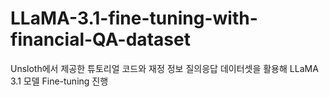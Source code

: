 # LLaMA-3.1-fine-tuning-with-financial-QA-dataset
Unsloth에서 제공한 튜토리얼 코드와 재정 정보 질의응답 데이터셋을 활용해 LLaMA 3.1 모델 Fine-tuning 진행
